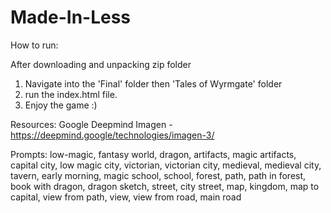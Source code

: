 # Made-In-Less

How to run:

After downloading and unpacking zip folder
  1. Navigate into the 'Final' folder then 'Tales of Wyrmgate' folder
  2. run the index.html file.
  3. Enjoy the game :)


Resources:
Google Deepmind Imagen - https://deepmind.google/technologies/imagen-3/  

Prompts: low-magic, fantasy world, dragon, artifacts, magic artifacts, capital city, low magic city,
victorian, victorian city, medieval, medieval city, tavern, early morning, magic school, school, forest,
path, path in forest, book with dragon, dragon sketch, street, city street, map, kingdom, map to capital,
view from path, view, view from road, main road
